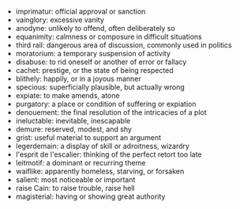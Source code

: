 * imprimatur: official approval or sanction
* vainglory: excessive vanity
* anodyne: unlikely to offend, often deliberately so
* equanimity: calmness or composure in difficult situations
* third rail: dangerous area of discussion, commonly used in politics
* moratorium: a temporary suspension of activity
* disabuse: to rid oneself or another of error or fallacy
* cachet: prestige, or the state of being respected
* blithely: happily, or in a joyous manner
* specious: superficially plausible, but actually wrong
* expiate: to make amends, atone
* purgatory: a place or condition of suffering or expiation
* denouement: the final resolution of the intricacies of a plot
* ineluctable: inevitable, inescapable
* demure: reserved, modest, and shy
* grist: useful material to support an argument
* legerdemain: a display of skill or adroitness, wizardry
* l'esprit de l'escalier: thinking of the perfect retort too late
* leitmotif: a dominant or recurring theme
* waiflike: apparently homeless, starving, or forsaken
* salient: most noticeable or important
* raise Cain: to raise trouble, raise hell
* magisterial: having or showing great authority

